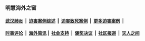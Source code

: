 
### 明慧海外之窗

####  [武汉肺炎](indexes/365.md?t=06141901) &nbsp;|&nbsp;  [迫害案例综述](indexes/328.md?t=06141901) &nbsp;|&nbsp; [迫害致死案例](indexes/277.md?t=06141901)  &nbsp;|&nbsp; [更多迫害案例](indexes/81.md?t=06141901)  &nbsp;|&nbsp; 
####  [时事评论](indexes/19.md?t=06141901) &nbsp;|&nbsp; [海外简讯](indexes/245.md?t=06141901)&nbsp;|&nbsp;  [社会支持](indexes/140.md?t=06141901) &nbsp;|&nbsp; [褒奖决议](indexes/282.md?t=06141901) &nbsp;|&nbsp; [社区报道](indexes/91.md?t=06141901)  &nbsp;|&nbsp; [天人之间](indexes/78.md?t=06141901) 

